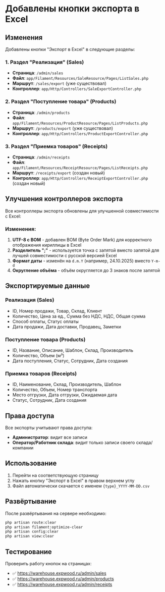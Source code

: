 # Добавлены кнопки экспорта в Excel

## Изменения

Добавлены кнопки "Экспорт в Excel" в следующие разделы:

### 1. Раздел "Реализация" (Sales)
- **Страница**: `/admin/sales`
- **Файл**: `app/Filament/Resources/SaleResource/Pages/ListSales.php`
- **Маршрут**: `/sales/export` (уже существовал)
- **Контроллер**: `app/Http/Controllers/SaleExportController.php`

### 2. Раздел "Поступление товара" (Products)
- **Страница**: `/admin/products`
- **Файл**: `app/Filament/Resources/ProductResource/Pages/ListProducts.php`
- **Маршрут**: `/products/export` (уже существовал)
- **Контроллер**: `app/Http/Controllers/ProductExportController.php`

### 3. Раздел "Приемка товаров" (Receipts)
- **Страница**: `/admin/receipts`
- **Файл**: `app/Filament/Resources/ReceiptResource/Pages/ListReceipts.php`
- **Маршрут**: `/receipts/export` (создан новый)
- **Контроллер**: `app/Http/Controllers/ReceiptExportController.php` (создан новый)

## Улучшения контроллеров экспорта

Все контроллеры экспорта обновлены для улучшенной совместимости с Excel:

### Изменения:
1. **UTF-8 с BOM** - добавлен BOM (Byte Order Mark) для корректного отображения кириллицы в Excel
2. **Разделитель ";"** - используется точка с запятой вместо запятой для лучшей совместимости с русской версией Excel
3. **Формат даты** - изменён на `d.m.Y` (например, 24.10.2025) вместо `Y-m-d`
4. **Округление объёма** - объём округляется до 3 знаков после запятой

## Экспортируемые данные

### Реализация (Sales)
- ID, Номер продажи, Товар, Склад, Клиент
- Количество, Цена за ед., Сумма без НДС, НДС, Общая сумма
- Способ оплаты, Статус оплаты
- Дата продажи, Дата доставки, Продавец, Заметки

### Поступление товара (Products)
- ID, Название, Описание, Шаблон, Склад, Производитель
- Количество, Объем (м³)
- Дата поступления, Статус, Сотрудник, Дата создания

### Приемка товаров (Receipts)
- ID, Наименование, Склад, Производитель, Шаблон
- Количество, Объем, Номер транспорта
- Место отгрузки, Дата отгрузки, Ожидаемая дата
- Статус, Сотрудник, Дата создания

## Права доступа

Все экспорты учитывают права доступа:
- **Администратор**: видит все записи
- **Оператор/Работник склада**: видит только записи своего склада/компании

## Использование

1. Перейти на соответствующую страницу
2. Нажать кнопку "Экспорт в Excel" в правом верхнем углу
3. Файл автоматически скачается с именем `{type}_YYYY-MM-DD.csv`

## Развёртывание

После развёртывания на сервере необходимо:
```bash
php artisan route:clear
php artisan filament:optimize-clear
php artisan config:clear
php artisan view:clear
```

## Тестирование

Проверить работу кнопок на страницах:
- ✅ https://warehouse.expwood.ru/admin/sales
- ✅ https://warehouse.expwood.ru/admin/products
- ✅ https://warehouse.expwood.ru/admin/receipts

